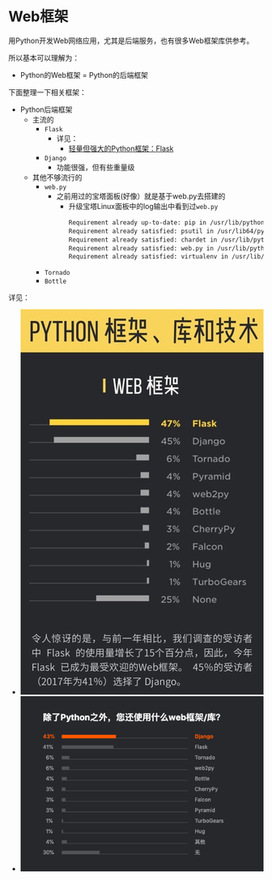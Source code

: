 # Web框架

用Python开发Web网络应用，尤其是后端服务，也有很多Web框架库供参考。

所以基本可以理解为：

* Python的Web框架 = Python的后端框架

下面整理一下相关框架：

* Python后端框架
  * 主流的
    * `Flask`
      * 详见：
        * [轻量但强大的Python框架：Flask](https://book.crifan.com/books/light_powerful_python_framework_flask/website/)
    * `Django`
      * 功能很强，但有些重量级
  * 其他不够流行的
    * `web.py`
      * 之前用过的宝塔面板(好像）就是基于web.py去搭建的
        * 升级宝塔Linux面板中的log输出中看到过`web.py`
            ```bash
            Requirement already up-to-date: pip in /usr/lib/python2.7/site-packages
            Requirement already satisfied: psutil in /usr/lib64/python2.7/site-packages
            Requirement already satisfied: chardet in /usr/lib/python2.7/site-packages
            Requirement already satisfied: web.py in /usr/lib/python2.7/site-packages
            Requirement already satisfied: virtualenv in /usr/lib/python2.7/site-packages
            ```
    * `Tornado`
    * `Bottle`

详见：

* ![python_web_lib_tech](../assets/img/python_web_lib_tech.jpg)
* ![python_web_framework](../assets/img/python_web_framework.png)
